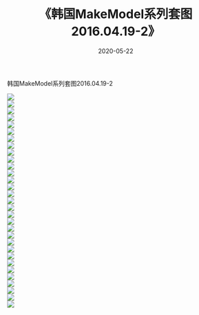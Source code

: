 ﻿---
layout: post
title:  《韩国MakeModel系列套图2016.04.19-2》
date:   2020-05-22
img: http://imgx.orgx.ga/漏D/网络美图/2020/韩国MakeModel系列套图2016.04.19-2/000.jpg
categories: [美女, 清纯, 唯美]
---

韩国MakeModel系列套图2016.04.19-2

  ![](http://imgx.orgx.ga/漏D/网络美图/2020/韩国MakeModel系列套图2016.04.19-2/001.jpg) <br> ![](http://imgx.orgx.ga/漏D/网络美图/2020/韩国MakeModel系列套图2016.04.19-2/002.jpg) <br> ![](http://imgx.orgx.ga/漏D/网络美图/2020/韩国MakeModel系列套图2016.04.19-2/003.jpg) <br> ![](http://imgx.orgx.ga/漏D/网络美图/2020/韩国MakeModel系列套图2016.04.19-2/004.jpg) <br> ![](http://imgx.orgx.ga/漏D/网络美图/2020/韩国MakeModel系列套图2016.04.19-2/005.jpg) <br> ![](http://imgx.orgx.ga/漏D/网络美图/2020/韩国MakeModel系列套图2016.04.19-2/006.jpg) <br> ![](http://imgx.orgx.ga/漏D/网络美图/2020/韩国MakeModel系列套图2016.04.19-2/007.jpg) <br> ![](http://imgx.orgx.ga/漏D/网络美图/2020/韩国MakeModel系列套图2016.04.19-2/008.jpg) <br> ![](http://imgx.orgx.ga/漏D/网络美图/2020/韩国MakeModel系列套图2016.04.19-2/009.jpg) <br> ![](http://imgx.orgx.ga/漏D/网络美图/2020/韩国MakeModel系列套图2016.04.19-2/010.jpg) <br> ![](http://imgx.orgx.ga/漏D/网络美图/2020/韩国MakeModel系列套图2016.04.19-2/011.jpg) <br> ![](http://imgx.orgx.ga/漏D/网络美图/2020/韩国MakeModel系列套图2016.04.19-2/012.jpg) <br> ![](http://imgx.orgx.ga/漏D/网络美图/2020/韩国MakeModel系列套图2016.04.19-2/013.jpg) <br> ![](http://imgx.orgx.ga/漏D/网络美图/2020/韩国MakeModel系列套图2016.04.19-2/014.jpg) <br> ![](http://imgx.orgx.ga/漏D/网络美图/2020/韩国MakeModel系列套图2016.04.19-2/015.jpg) <br> ![](http://imgx.orgx.ga/漏D/网络美图/2020/韩国MakeModel系列套图2016.04.19-2/016.jpg) <br> ![](http://imgx.orgx.ga/漏D/网络美图/2020/韩国MakeModel系列套图2016.04.19-2/017.jpg) <br> ![](http://imgx.orgx.ga/漏D/网络美图/2020/韩国MakeModel系列套图2016.04.19-2/018.jpg) <br> ![](http://imgx.orgx.ga/漏D/网络美图/2020/韩国MakeModel系列套图2016.04.19-2/019.jpg) <br> ![](http://imgx.orgx.ga/漏D/网络美图/2020/韩国MakeModel系列套图2016.04.19-2/020.jpg) <br> ![](http://imgx.orgx.ga/漏D/网络美图/2020/韩国MakeModel系列套图2016.04.19-2/021.jpg) <br> ![](http://imgx.orgx.ga/漏D/网络美图/2020/韩国MakeModel系列套图2016.04.19-2/022.jpg) <br> ![](http://imgx.orgx.ga/漏D/网络美图/2020/韩国MakeModel系列套图2016.04.19-2/023.jpg) <br> ![](http://imgx.orgx.ga/漏D/网络美图/2020/韩国MakeModel系列套图2016.04.19-2/024.jpg) <br> ![](http://imgx.orgx.ga/漏D/网络美图/2020/韩国MakeModel系列套图2016.04.19-2/025.jpg) <br> ![](http://imgx.orgx.ga/漏D/网络美图/2020/韩国MakeModel系列套图2016.04.19-2/026.jpg) <br> ![](http://imgx.orgx.ga/漏D/网络美图/2020/韩国MakeModel系列套图2016.04.19-2/027.jpg) <br> ![](http://imgx.orgx.ga/漏D/网络美图/2020/韩国MakeModel系列套图2016.04.19-2/028.jpg) <br> ![](http://imgx.orgx.ga/漏D/网络美图/2020/韩国MakeModel系列套图2016.04.19-2/029.jpg) <br> ![](http://imgx.orgx.ga/漏D/网络美图/2020/韩国MakeModel系列套图2016.04.19-2/030.jpg) <br> ![](http://imgx.orgx.ga/漏D/网络美图/2020/韩国MakeModel系列套图2016.04.19-2/031.jpg) <br>